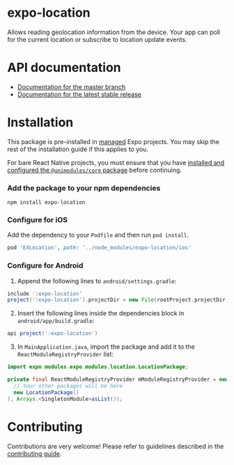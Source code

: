 # expo-location

Allows reading geolocation information from the device. Your app can poll for the current location or subscribe to location update events.

# API documentation

- [Documentation for the master branch](https://github.com/expo/expo/blob/master/docs/pages/versions/unversioned/sdk/location.md)
- [Documentation for the latest stable release](https://docs.expo.io/versions/latest/sdk/location/)

# Installation

This package is pre-installed in [managed](https://docs.expo.io/versions/latest/introduction/managed-vs-bare/) Expo projects. You may skip the rest of the installation guide if this applies to you.

For bare React Native projects, you must ensure that you have [installed and configured the `@unimodules/core` package](https://github.com/unimodules/core) before continuing.

### Add the package to your npm dependencies

```
npm install expo-location
```

### Configure for iOS

Add the dependency to your `Podfile` and then run `pod install`.

```ruby
pod 'EXLocation', path: '../node_modules/expo-location/ios'
```

### Configure for Android

1. Append the following lines to `android/settings.gradle`:

```gradle
include ':expo-location'
project(':expo-location').projectDir = new File(rootProject.projectDir, '../node_modules/expo-location/android')
```

2. Insert the following lines inside the dependencies block in `android/app/build.gradle`:
```gradle
api project(':expo-location')
```

3. In `MainApplication.java`, import the package and add it to the `ReactModuleRegistryProvider` list:
```java
import expo.modules.expo.modules.location.LocationPackage;
```
```java
private final ReactModuleRegistryProvider mModuleRegistryProvider = new ReactModuleRegistryProvider(Arrays.<Package>asList(
  // Your other packages will be here
  new LocationPackage()
), Arrays.<SingletonModule>asList());
```

# Contributing

Contributions are very welcome! Please refer to guidelines described in the [contributing guide]( https://github.com/expo/expo#contributing).
